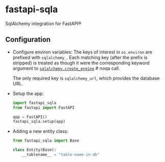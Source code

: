 # fastapi-sqla

SqlAlchemy integration for FastAPI®


## Configuration

* Configure environ variables:
  The keys of interest in `os.environ` are prefixed with `sqlalchemy_`.
  Each matching key (after the prefix is stripped) is treated as though it were the
  corresponding keyword argument to [`sqlalchemy.create_engine`](https://docs.sqlalchemy.org/en/13/core/engines.html?highlight=create_engine#sqlalchemy.create_engine)  # noqa
  call.

  The only required key is `sqlalchemy_url`, which provides the database URL.

* Setup the app:
  ```python
  import fastapi_sqla
  from fastapi import FastAPI

  app = FastAPI()
  fastapi_sqla.setup(app)
  ```
* Adding a new entity class:
  ```python
  from fastapi_sqla import Base

  class Entity(Base):
      __tablename__ = "table-name-in-db"
  ```
